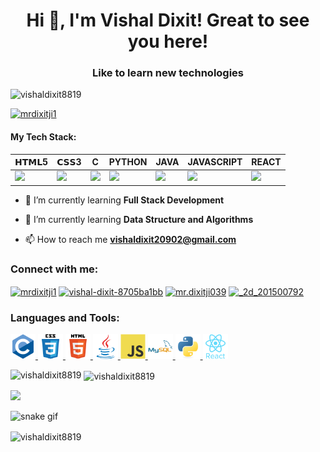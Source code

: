 <h1 align="center">Hi 👋, I'm Vishal Dixit! Great to see you here!</h1>
<h3 align="center">Like to learn new technologies</h3>

<p align="left"> <img src="https://komarev.com/ghpvc/?username=vishaldixit8819&label=Profile%20views&color=0e75b6&style=flat" alt="vishaldixit8819" /> </p>

<p align="left"> <a href="https://twitter.com/mrdixitji1" target="blank"><img src="https://img.shields.io/twitter/follow/mrdixitji1?logo=twitter&style=for-the-badge" alt="mrdixitji1" /></a> </p>

#### My Tech Stack:

| 𝗛𝗧𝗠𝗟5  | 𝗖𝗦𝗦3 | C | PYTHON | JAVA | JAVASCRIPT | REACT |
| ------------- | ------------- |------------- | ------------- |------------- | ------------- |------------- |
| <img height="30px" src="https://cdn.svgporn.com/logos/html-5.svg">  | <img height="35px" src="https://cdn.svgporn.com/logos/css-3.svg"> |  <img height="30px" src="https://cdn.svgporn.com/logos/c.svg"> |  <img height="30px" src="https://cdn.svgporn.com/logos/python.svg"> | <img height="30px" src="https://cdn.svgporn.com/logos/java.svg"> | <img height="30px" src="https://cdn.svgporn.com/logos/javascript.svg"> | <img height="30px" src="https://cdn.svgporn.com/logos/react.svg"> |

- 🔭 I’m currently learning **Full Stack Development**
- 🌱 I’m currently learning **Data Structure and Algorithms** 

- 📫 How to reach me **vishaldixit20902@gmail.com**

<h3 align="left">Connect with me:</h3>
<p align="left">
<a href="https://twitter.com/mrdixitji1" target="blank"><img align="center" src="https://raw.githubusercontent.com/rahuldkjain/github-profile-readme-generator/master/src/images/icons/Social/twitter.svg" alt="mrdixitji1" height="30" width="40" /></a>
<a href="https://linkedin.com/in/vishal-dixit-8705ba1bb" target="blank"><img align="center" src="https://raw.githubusercontent.com/rahuldkjain/github-profile-readme-generator/master/src/images/icons/Social/linked-in-alt.svg" alt="vishal-dixit-8705ba1bb" height="30" width="40" /></a>
<a href="https://instagram.com/mr.dixitji039" target="blank"><img align="center" src="https://raw.githubusercontent.com/rahuldkjain/github-profile-readme-generator/master/src/images/icons/Social/instagram.svg" alt="mr.dixitji039" height="30" width="40" /></a>
<a href="https://www.hackerrank.com/_2d_201500792" target="blank"><img align="center" src="https://raw.githubusercontent.com/rahuldkjain/github-profile-readme-generator/master/src/images/icons/Social/hackerrank.svg" alt="_2d_201500792" height="30" width="40" /></a>
</p>

<h3 align="left">Languages and Tools:</h3>
<p align="left"> <a href="https://www.cprogramming.com/" target="_blank" rel="noreferrer"> <img src="https://raw.githubusercontent.com/devicons/devicon/master/icons/c/c-original.svg" alt="c" width="40" height="40"/> </a> <a href="https://www.w3schools.com/css/" target="_blank" rel="noreferrer"> <img src="https://raw.githubusercontent.com/devicons/devicon/master/icons/css3/css3-original-wordmark.svg" alt="css3" width="40" height="40"/> </a> <a href="https://www.w3.org/html/" target="_blank" rel="noreferrer"> <img src="https://raw.githubusercontent.com/devicons/devicon/master/icons/html5/html5-original-wordmark.svg" alt="html5" width="40" height="40"/> </a> <a href="https://www.java.com" target="_blank" rel="noreferrer"> <img src="https://raw.githubusercontent.com/devicons/devicon/master/icons/java/java-original.svg" alt="java" width="40" height="40"/> </a> <a href="https://developer.mozilla.org/en-US/docs/Web/JavaScript" target="_blank" rel="noreferrer"> <img src="https://raw.githubusercontent.com/devicons/devicon/master/icons/javascript/javascript-original.svg" alt="javascript" width="40" height="40"/> </a> <a href="https://www.mysql.com/" target="_blank" rel="noreferrer"> <img src="https://raw.githubusercontent.com/devicons/devicon/master/icons/mysql/mysql-original-wordmark.svg" alt="mysql" width="40" height="40"/> </a> <a href="https://www.python.org" target="_blank" rel="noreferrer"> <img src="https://raw.githubusercontent.com/devicons/devicon/master/icons/python/python-original.svg" alt="python" width="40" height="40"/> </a> <a href="https://reactjs.org/" target="_blank" rel="noreferrer"> <img src="https://raw.githubusercontent.com/devicons/devicon/master/icons/react/react-original-wordmark.svg" alt="react" width="40" height="40"/> </a> </p>

<p><img align="left" src="https://github-readme-stats.vercel.app/api/top-langs?username=vishaldixit8819&show_icons=true&locale=en&layout=compact&theme=radical" alt="vishaldixit8819" /></p>

<!-- <img align='right' src="https://c.tenor.com/y2JXkY1pXkwAAAAC/cat-computer.gif" width="280"> -->

<p>&nbsp;<img align="center" src="https://github-readme-stats.vercel.app/api?username=vishaldixit8819&show_icons=true&locale=en&theme=radical" alt="vishaldixit8819" /></p>

<!-- ![quote](https://quotes-github-readme.vercel.app/api?type=horizontal&theme=dark) -->


<img align='centre' src="https://random-memer.herokuapp.com" width="400">

![snake gif](https://github.com/vishaldixit8819/vishaldixit8819/blob/output/github-contribution-grid-snake.svg)

<p><img align="center" src="https://github-readme-streak-stats.herokuapp.com/?user=vishaldixit8819&theme=radical" alt="vishaldixit8819" /></p>

